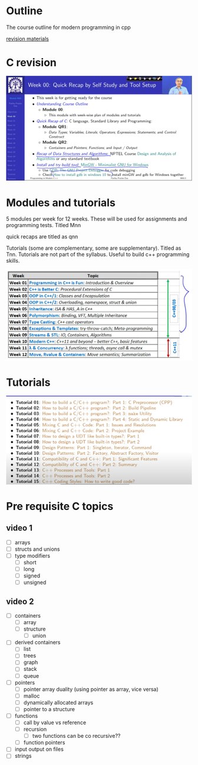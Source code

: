 # Outline

The course outline for modern programming in cpp

[revision materials](https://drive.google.com/drive/folders/1D8CjZ2sUTTqRnG3PdjnSAWWg3cL7PVVX)
# C revision 

![](Pasted%20image%2020230805120128.png)

# Modules and tutorials

5 modules per week for 12 weeks. These will be used for assignments and programming tests. Titled Mnn 

quick recaps are titled as qnn 

Tutorials (some are complementary, some are supplementary). Titled as Tnn. Tutorials are not part of the syllabus. Useful to build c++ programming skills. 

![](Pasted%20image%2020230805121009.png)

# Tutorials 

![](Pasted%20image%2020230805121538.png)

# Pre requisite C topics

## video 1

- [ ] arrays 
- [ ] structs and unions 
- [ ] type modifiers
	- [ ] short 
	- [ ] long 
	- [ ] signed 
	- [ ] unsigned

## video 2 

- [ ] containers 
	- [ ] array 
	- [ ] structure 
		- [ ] union
- [ ] derived containers
	- [ ] list 
	- [ ] trees 
	- [ ] graph 
	- [ ] stack 
	- [ ] queue
- [ ] pointers 
	- [ ] pointer array duality (using pointer as array, vice versa)
	- [ ] malloc 
	- [ ] dynamically allocated arrays 
	- [ ] pointer to a structure 
- [ ] functions 
	- [ ] call by value vs reference 
	- [ ] recursion 
		- [ ] two functions can be co recursive??
	- [ ] function pointers 
- [ ] input output on files
- [ ] strings